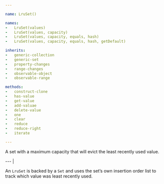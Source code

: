 ```yaml
---

name: LruSet()

names:
-   LruSet(values)
-   LruSet(values, capacity)
-   LruSet(values, capacity, equals, hash)
-   LruSet(values, capacity, equals, hash, getDefault)

inherits:
-   generic-collection
-   generic-set
-   property-changes
-   range-changes
-   observable-object
-   observable-range

methods:
-   construct-clone
-   has-value
-   get-value
-   add-valuae
-   delete-value
-   one
-   clear
-   reduce
-   reduce-right
-   iterate

---
```


A set with a maximum capacity that will evict the least recently used value.

--- |

An `LruSet` is backed by a `Set` and uses the set’s own insertion order list to
track which value was least recently used.

